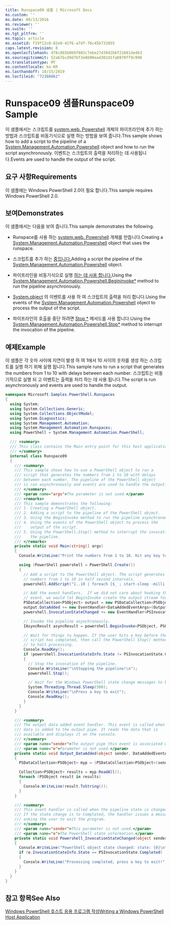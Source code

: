 ```yaml
---
title: Runspace09 샘플 | Microsoft Docs
ms.custom: ''
ms.date: 09/13/2016
ms.reviewer: ''
ms.suite: ''
ms.tgt_pltfrm: ''
ms.topic: article
ms.assetid: f19f12c0-82e9-42f6-a7df-76c45b733855
caps.latest.revision: 8
ms.openlocfilehash: d78c865b869f802c7ebe2743942b6f21681de4b3
ms.sourcegitcommit: 52a67bcd9d7bf3e8600ea4302d1fa8970ff9c998
ms.translationtype: MT
ms.contentlocale: ko-KR
ms.lasthandoff: 10/15/2019
ms.locfileid: "72360862"
---
```

# <a name="runspace09-sample"></a><span data-ttu-id="3d0ef-102">Runspace09 샘플</span><span class="sxs-lookup"><span data-stu-id="3d0ef-102">Runspace09 Sample</span></span>

<span data-ttu-id="3d0ef-103">이 샘플에서는 스크립트를 [system.web. Powershell](/dotnet/api/system.management.automation.powershell) 개체의 파이프라인에 추가 하는 방법과 스크립트를 비동기식으로 실행 하는 방법을 보여 줍니다.</span><span class="sxs-lookup"><span data-stu-id="3d0ef-103">This sample shows how to add a script to the pipeline of a [System.Management.Automation.Powershell](/dotnet/api/system.management.automation.powershell) object and how to run the script asynchronously.</span></span> <span data-ttu-id="3d0ef-104">이벤트는 스크립트의 출력을 처리하는 데 사용됩니다.</span><span class="sxs-lookup"><span data-stu-id="3d0ef-104">Events are used to handle the output of the script.</span></span>

## <a name="requirements"></a><span data-ttu-id="3d0ef-105">요구 사항</span><span class="sxs-lookup"><span data-stu-id="3d0ef-105">Requirements</span></span>

<span data-ttu-id="3d0ef-106">이 샘플에는 Windows PowerShell 2.0이 필요 합니다.</span><span class="sxs-lookup"><span data-stu-id="3d0ef-106">This sample requires Windows PowerShell 2.0.</span></span>

## <a name="demonstrates"></a><span data-ttu-id="3d0ef-107">보여</span><span class="sxs-lookup"><span data-stu-id="3d0ef-107">Demonstrates</span></span>

<span data-ttu-id="3d0ef-108">이 샘플에서는 다음을 보여 줍니다.</span><span class="sxs-lookup"><span data-stu-id="3d0ef-108">This sample demonstrates the following.</span></span>

- <span data-ttu-id="3d0ef-109">Runspace를 사용 하는 [system.web. Powershell](/dotnet/api/system.management.automation.powershell) 개체를 만듭니다.</span><span class="sxs-lookup"><span data-stu-id="3d0ef-109">Creating a [System.Management.Automation.Powershell](/dotnet/api/system.management.automation.powershell) object that uses the runspace.</span></span>

- <span data-ttu-id="3d0ef-110">스크립트를 추가 하는 [중입니다.](/dotnet/api/system.management.automation.powershell)</span><span class="sxs-lookup"><span data-stu-id="3d0ef-110">Adding a script the pipeline of the [System.Management.Automation.Powershell](/dotnet/api/system.management.automation.powershell) object.</span></span>

- <span data-ttu-id="3d0ef-111">파이프라인을 비동기식으로 실행 [하는 데 사용 합니다.](/dotnet/api/System.Management.Automation.PowerShell.BeginInvoke)</span><span class="sxs-lookup"><span data-stu-id="3d0ef-111">Using the [System.Management.Automation.Powershell.Begininvoke\*](/dotnet/api/System.Management.Automation.PowerShell.BeginInvoke) method to run the pipeline asynchronously.</span></span>

- <span data-ttu-id="3d0ef-112">[System.object](/dotnet/api/system.management.automation.powershell) 의 이벤트를 사용 하 여 스크립트의 출력을 처리 합니다.</span><span class="sxs-lookup"><span data-stu-id="3d0ef-112">Using the events of the [System.Management.Automation.Powershell](/dotnet/api/system.management.automation.powershell) object to process the output of the script.</span></span>

- <span data-ttu-id="3d0ef-113">파이프라인의 호출을 중단 하려면 [Stop \*](/dotnet/api/System.Management.Automation.PowerShell.Stop) 메서드를 사용 합니다.</span><span class="sxs-lookup"><span data-stu-id="3d0ef-113">Using the [System.Management.Automation.Powershell.Stop\*](/dotnet/api/System.Management.Automation.PowerShell.Stop) method to interrupt the invocation of the pipeline.</span></span>

## <a name="example"></a><span data-ttu-id="3d0ef-114">예제</span><span class="sxs-lookup"><span data-stu-id="3d0ef-114">Example</span></span>

<span data-ttu-id="3d0ef-115">이 샘플은 각 숫자 사이에 지연이 발생 하 여 1에서 10 사이의 숫자를 생성 하는 스크립트를 실행 하기 위해 실행 됩니다.</span><span class="sxs-lookup"><span data-stu-id="3d0ef-115">This sample runs to run a script that generates the numbers from 1 to 10 with delays between each number.</span></span> <span data-ttu-id="3d0ef-116">스크립트는 비동기적으로 실행 되 고 이벤트는 출력을 처리 하는 데 사용 됩니다.</span><span class="sxs-lookup"><span data-stu-id="3d0ef-116">The script is run asynchronously and events are used to handle the output.</span></span>

```csharp
namespace Microsoft.Samples.PowerShell.Runspaces
{
  using System;
  using System.Collections.Generic;
  using System.Collections.ObjectModel;
  using System.Diagnostics;
  using System.Management.Automation;
  using System.Management.Automation.Runspaces;
  using PowerShell = System.Management.Automation.PowerShell;

  /// <summary>
  /// This class contains the Main entry point for this host application.
  /// </summary>
  internal class Runspace09
  {
    /// <summary>
    /// This sample shows how to use a PowerShell object to run a
    /// script that generates the numbers from 1 to 10 with delays
    /// between each number. The pipeline of the PowerShell object
    /// is run asynchronously and events are used to handle the output.
    /// </summary>
    /// <param name="args">The parameter is not used.</param>
    /// <remarks>
    /// This sample demonstrates the following:
    /// 1. Creating a PowerShell object.
    /// 2. Adding a script to the pipeline of the PowerShell object.
    /// 3. Using the BeginInvoke method to run the pipeline asynchronously.
    /// 4. Using the events of the PowerShell object to process the
    ///    output of the script.
    /// 5. Using the PowerShell.Stop() method to interrupt the invocation of
    ///    the pipeline.
    /// </remarks>
    private static void Main(string[] args)
    {
      Console.WriteLine("Print the numbers from 1 to 10. Hit any key to halt processing\n");

      using (PowerShell powershell = PowerShell.Create())
      {
        // Add a script to the PowerShell object. The script generates the
        // numbers from 1 to 10 in half second intervals.
        powershell.AddScript("1..10 | foreach {$_ ; start-sleep -milli 500}");

        // Add the event handlers.  If we did not care about hooking the DataAdded
        // event, we would let BeginInvoke create the output stream for us.
        PSDataCollection<PSObject> output = new PSDataCollection<PSObject>();
        output.DataAdded += new EventHandler<DataAddedEventArgs>(Output_DataAdded);
        powershell.InvocationStateChanged += new EventHandler<PSInvocationStateChangedEventArgs>(Powershell_InvocationStateChanged);

        // Invoke the pipeline asynchronously.
        IAsyncResult asyncResult = powershell.BeginInvoke<PSObject, PSObject>(null, output);

        // Wait for things to happen. If the user hits a key before the
        // script has completed, then call the PowerShell Stop() method
        // to halt processing.
        Console.ReadKey();
        if (powershell.InvocationStateInfo.State != PSInvocationState.Completed)
        {
          // Stop the invocation of the pipeline.
          Console.WriteLine("\nStopping the pipeline!\n");
          powershell.Stop();

          // Wait for the Windows PowerShell state change messages to be displayed.
          System.Threading.Thread.Sleep(500);
          Console.WriteLine("\nPress a key to exit");
          Console.ReadKey();
        }
      }
    }

    /// <summary>
    /// The output data added event handler. This event is called when
    /// data is added to the output pipe. It reads the data that is
    /// available and displays it on the console.
    /// </summary>
    /// <param name="sender">The output pipe this event is associated with.</param>
    /// <param name="e">Parameter is not used.</param>
    private static void Output_DataAdded(object sender, DataAddedEventArgs e)
    {
      PSDataCollection<PSObject> myp = (PSDataCollection<PSObject>)sender;

      Collection<PSObject> results = myp.ReadAll();
      foreach (PSObject result in results)
      {
        Console.WriteLine(result.ToString());
      }
    }

    /// <summary>
    /// This event handler is called when the pipeline state is changed.
    /// If the state change is to Completed, the handler issues a message
    /// asking the user to exit the program.
    /// </summary>
    /// <param name="sender">This parameter is not used.</param>
    /// <param name="e">The PowerShell state information.</param>
    private static void Powershell_InvocationStateChanged(object sender, PSInvocationStateChangedEventArgs e)
    {
      Console.WriteLine("PowerShell object state changed: state: {0}\n", e.InvocationStateInfo.State);
      if (e.InvocationStateInfo.State == PSInvocationState.Completed)
      {
        Console.WriteLine("Processing completed, press a key to exit!");
      }
    }
  }
}
```

## <a name="see-also"></a><span data-ttu-id="3d0ef-117">참고 항목</span><span class="sxs-lookup"><span data-stu-id="3d0ef-117">See Also</span></span>

[<span data-ttu-id="3d0ef-118">Windows PowerShell 호스트 응용 프로그램 작성</span><span class="sxs-lookup"><span data-stu-id="3d0ef-118">Writing a Windows PowerShell Host Application</span></span>](./writing-a-windows-powershell-host-application.md)